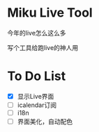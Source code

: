 # Miku Live Tool

今年的live怎么这么多

写个工具给跑live的神人用

# To Do List
- [x] 显示Live界面
- [ ] icalendar订阅
- [ ] i18n
- [ ] 界面美化，自动配色